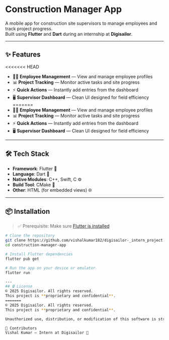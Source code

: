 # Construction Manager App

A mobile app for construction site supervisors to manage employees and track project progress.  
Built using **Flutter** and **Dart** during an internship at **Digisailor**.

---

## ✨ Features

<<<<<<< HEAD
- 👷‍♂️ **Employee Management** — View and manage employee profiles
- 📊 **Project Tracking** — Monitor active tasks and site progress
- ⚡ **Quick Actions** — Instantly add entries from the dashboard
- 🖥️ **Supervisor Dashboard** — Clean UI designed for field efficiency
=======
- 👷‍♂️ **Employee Management** — View and manage employee profiles  
- 📊 **Project Tracking** — Monitor active tasks and site progress  
- ⚡ **Quick Actions** — Instantly add entries from the dashboard  
- 🖥️ **Supervisor Dashboard** — Clean UI designed for field efficiency 

---

## 🛠️ Tech Stack

- **Framework**: Flutter 🧩  
- **Language**: Dart 🎯  
- **Native Modules**: C++, Swift, C ⚙️  
- **Build Tool**: CMake 🔨  
- **Other**: HTML (for embedded views) 🌐 

---

## 📦 Installation

> ✅ Prerequisite: Make sure [Flutter is installed](https://docs.flutter.dev/get-started/install)

```bash
# Clone the repository
git clone https://github.com/vishalkumar182/digisailor-_intern_project.git
cd construction-manager-app

# Install Flutter dependencies
flutter pub get

# Run the app on your device or emulator
flutter run

---
## 🔒 License
© 2025 Digisailor. All rights reserved.
This project is **proprietary and confidential**.
=======
© 2025 Digisailor. All rights reserved.  
This project is **proprietary and confidential**.  

Unauthorized use, distribution, or modification of this software is strictly prohibited.

👥 Contributors
Vishal Kumar – Intern at Digisailor 🙌


